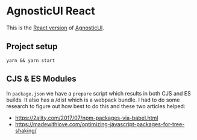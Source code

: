 # AgnosticUI React 

This is the [React version](https://github.com/AgnosticUI/agnosticui/tree/master/agnosticui-react) of [AgnosticUI](https://github.com/AgnosticUI/agnosticui).


## Project setup
```
yarn && yarn start 
```

## CJS & ES Modules

In `package.json` we have a `prepare` script which results in both CJS and ES builds. It also has a /dist which is a webpack bundle. I had to do some research to figure out how best to do this and these two articles helped:
- https://2ality.com/2017/07/npm-packages-via-babel.html
- https://madewithlove.com/optimizing-javascript-packages-for-tree-shaking/
